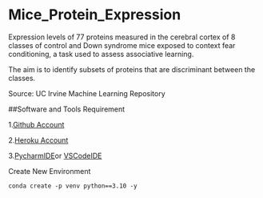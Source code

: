 # Mice_Protein_Expression

Expression levels of 77 proteins measured in the cerebral cortex of 8 classes of control and Down syndrome mice exposed to context fear conditioning, a task used to assess associative learning.

The aim is to identify subsets of proteins that are discriminant between the classes.

Source: UC Irvine Machine Learning Repository

##Software and Tools Requirement
 
1.[Github Account]("https://github.com/")

2.[Heroku Account]("https://heroku.com/")

3.[PycharmIDE]()or [VSCodeIDE]()

Create New Environment


    conda create -p venv python==3.10 -y


